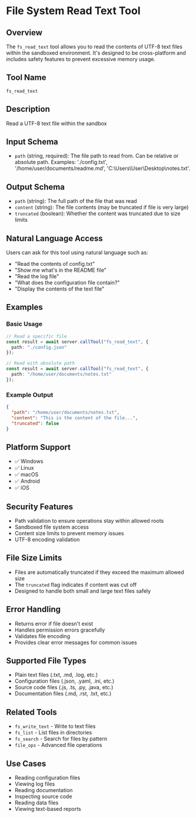 # File System Read Text Tool

## Overview
The `fs_read_text` tool allows you to read the contents of UTF-8 text files within the sandboxed environment. It's designed to be cross-platform and includes safety features to prevent excessive memory usage.

## Tool Name
`fs_read_text`

## Description
Read a UTF-8 text file within the sandbox

## Input Schema
- `path` (string, required): The file path to read from. Can be relative or absolute path. Examples: './config.txt', '/home/user/documents/readme.md', 'C:\\Users\\User\\Desktop\\notes.txt'.

## Output Schema
- `path` (string): The full path of the file that was read
- `content` (string): The file contents (may be truncated if file is very large)
- `truncated` (boolean): Whether the content was truncated due to size limits

## Natural Language Access
Users can ask for this tool using natural language such as:
- "Read the contents of config.txt"
- "Show me what's in the README file"
- "Read the log file"
- "What does the configuration file contain?"
- "Display the contents of the text file"

## Examples

### Basic Usage
```typescript
// Read a specific file
const result = await server.callTool("fs_read_text", { 
  path: "./config.json" 
});

// Read with absolute path
const result = await server.callTool("fs_read_text", { 
  path: "/home/user/documents/notes.txt" 
});
```

### Example Output
```json
{
  "path": "/home/user/documents/notes.txt",
  "content": "This is the content of the file...",
  "truncated": false
}
```

## Platform Support
- ✅ Windows
- ✅ Linux
- ✅ macOS
- ✅ Android
- ✅ iOS

## Security Features
- Path validation to ensure operations stay within allowed roots
- Sandboxed file system access
- Content size limits to prevent memory issues
- UTF-8 encoding validation

## File Size Limits
- Files are automatically truncated if they exceed the maximum allowed size
- The `truncated` flag indicates if content was cut off
- Designed to handle both small and large text files safely

## Error Handling
- Returns error if file doesn't exist
- Handles permission errors gracefully
- Validates file encoding
- Provides clear error messages for common issues

## Supported File Types
- Plain text files (.txt, .md, .log, etc.)
- Configuration files (.json, .yaml, .ini, etc.)
- Source code files (.js, .ts, .py, .java, etc.)
- Documentation files (.md, .rst, .txt, etc.)

## Related Tools
- `fs_write_text` - Write to text files
- `fs_list` - List files in directories
- `fs_search` - Search for files by pattern
- `file_ops` - Advanced file operations

## Use Cases
- Reading configuration files
- Viewing log files
- Reading documentation
- Inspecting source code
- Reading data files
- Viewing text-based reports
